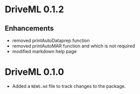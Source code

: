 # DriveML 0.1.2

## Enhancements
* removed printAutoDataprep function
* removed printAutoMAR function and which is not required
* modified markdown help page


# DriveML 0.1.0

* Added a `NEWS.md` file to track changes to the package.
